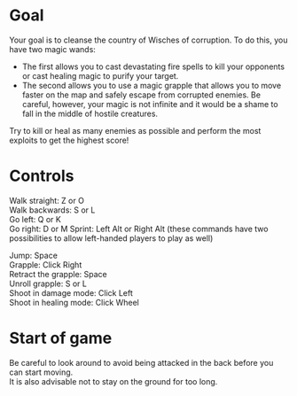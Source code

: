 # Goal

Your goal is to cleanse the country of Wisches of corruption.
To do this, you have two magic wands:

- The first allows you to cast devastating fire spells to kill your opponents or cast healing magic to purify your target.
- The second allows you to use a magic grapple that allows you to move faster on the map and safely escape from corrupted enemies.
Be careful, however, your magic is not infinite and it would be a shame to fall in the middle of hostile creatures.

Try to kill or heal as many enemies as possible and perform the most exploits to get the highest score!

# Controls

Walk straight: Z or O  
Walk backwards: S or L  
Go left: Q or K  
Go right: D or M
Sprint: Left Alt or Right Alt
(these commands have two possibilities to allow left-handed players to play as well)  

Jump: Space  
Grapple: Click Right  
Retract the grapple: Space  
Unroll grapple: S or L  
Shoot in damage mode: Click Left  
Shoot in healing mode: Click Wheel  

# Start of game

Be careful to look around to avoid being attacked in the back before you can start moving.  
It is also advisable not to stay on the ground for too long.
